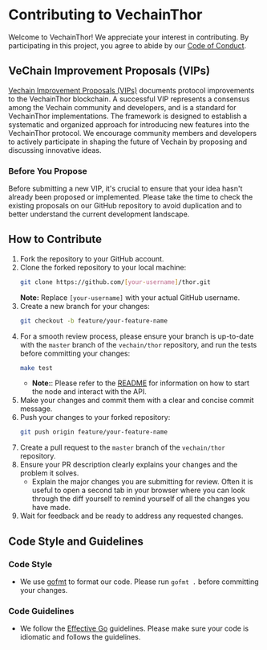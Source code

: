 # Contributing to VechainThor

Welcome to VechainThor! We appreciate your interest in contributing. By participating in this project, you agree to
abide by our [Code of Conduct](CODE_OF_CONDUCT.md).

## VeChain Improvement Proposals (VIPs)

[Vechain Improvement Proposals (VIPs)](https://github.com/vechain/VIPs) documents protocol improvements to the
VechainThor blockchain. A successful VIP represents a consensus among the Vechain community and developers, and is a
standard for VechainThor implementations. The framework is designed to establish a systematic and organized approach for
introducing new features into the VechainThor protocol. We encourage community members and developers to actively
participate in shaping the future of Vechain by proposing and discussing innovative ideas.

### Before You Propose

Before submitting a new VIP, it's crucial to ensure that your idea hasn't already been proposed or implemented. Please
take the time to check the existing proposals on our GitHub repository to avoid duplication and to better understand the
current development landscape.

## How to Contribute

1. Fork the repository to your GitHub account.
2. Clone the forked repository to your local machine:
   ```bash
   git clone https://github.com/[your-username]/thor.git
   ```
   **Note:** Replace `[your-username]` with your actual GitHub username.
3. Create a new branch for your changes:
    ```bash
    git checkout -b feature/your-feature-name
    ```
4. For a smooth review process, please ensure your branch is up-to-date with the `master` branch of the `vechain/thor`
   repository, and run the tests before committing your changes:
    ```bash
    make test
    ```
    - **Note:**: Please refer to the [README](README.md) for information on how to start the node and interact with the
      API.
5. Make your changes and commit them with a clear and concise commit message.
6. Push your changes to your forked repository:
    ```bash
    git push origin feature/your-feature-name
    ```
7. Create a pull request to the `master` branch of the `vechain/thor` repository.
8. Ensure your PR description clearly explains your changes and the problem it solves.
    - Explain the major changes you are submitting for review. Often it is useful to open a second tab in your browser
      where you can look through the diff yourself to remind yourself of all the changes you have made.
9. Wait for feedback and be ready to address any requested changes.

## Code Style and Guidelines

### Code Style

- We use [gofmt](https://golang.org/cmd/gofmt/) to format our code. Please run `gofmt .` before committing your changes.

### Code Guidelines

- We follow the [Effective Go](https://golang.org/doc/effective_go) guidelines. Please make sure your code is idiomatic
  and follows the guidelines.
